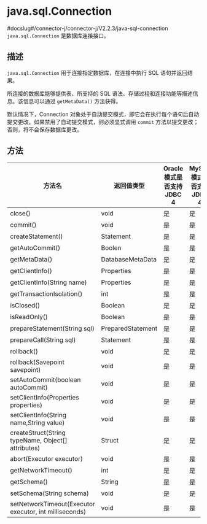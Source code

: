 java.sql.Connection 
========================================
#docslug#/connector-j/connector-j/V2.2.3/java-sql-connection
`java.sql.Connection` 是数据库连接接口。

描述 
-----------------------

`java.sql.Connection` 用于连接指定数据库，在连接中执行 SQL 语句并返回结果。

所连接的数据库能够提供表、所支持的 SQL 语法、存储过程和连接功能等描述信息。该信息可以通过 `getMetaData()` 方法获得。

默认情况下，Connection 对象处于自动提交模式，即它会在执行每个语句后自动提交更改。如果禁用了自动提交模式，则必须显式调用 `commit` 方法以提交更改；否则，将不会保存数据库更改。

方法 
-----------------------



|                        **方法名**                         |     **返回值类型**     | **Oracle 模式是否支持 JDBC 4** | **MySQL 模式是否支持 JDBC 4** |
|--------------------------------------------------------|-------------------|--------------------------|-------------------------|
| close()                                                | void              | 是                        | 是                       |
| commit()                                               | void              | 是                        | 是                       |
| createStatement()                                      | Statement         | 是                        | 是                       |
| getAutoCommit()                                        | Boolen            | 是                        | 是                       |
| getMetaData()                                          | DatabaseMetaData  | 是                        | 是                       |
| getClientInfo()                                        | Properties        | 是                        | 是                       |
| getClientInfo(String name)                             | Properties        | 是                        | 是                       |
| getTransactionIsolation()                              | int               | 是                        | 是                       |
| isClosed()                                             | Boolean           | 是                        | 是                       |
| isReadOnly()                                           | Boolean           | 是                        | 是                       |
| prepareStatement(String sql)                           | PreparedStatement | 是                        | 是                       |
| prepareCall(String sql)                                | Statement         | 是                        | 是                       |
| rollback()                                             | void              | 是                        | 是                       |
| rollback(Savepoint savepoint)                          | void              | 是                        | 是                       |
| setAutoCommit(boolean autoCommit)                      | void              | 是                        | 是                       |
| setClientInfo(Properties properties)                   | void              | 是                        | 是                       |
| setClientInfo(String name,String value)                | void              | 是                        | 是                       |
| createStruct(String typeName, Object\[\] attributes)   | Struct            | 是                        | 是                       |
| abort(Executor executor)                               | void              | 是                        | 是                       |
| getNetworkTimeout()                                    | int               | 是                        | 是                       |
| getSchema()                                            | String            | 是                        | 是                       |
| setSchema(String schema)                               | void              | 是                        | 是                       |
| setNetworkTimeout(Executor executor, int milliseconds) | void              | 是                        | 是                       |



